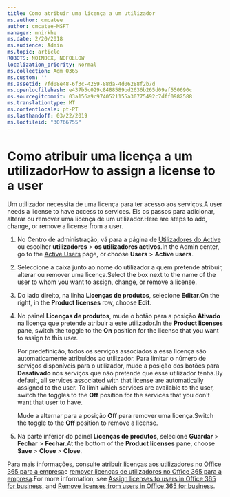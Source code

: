 ```yaml
---
title: Como atribuir uma licença a um utilizador
ms.author: cmcatee
author: cmcatee-MSFT
manager: mnirkhe
ms.date: 2/20/2018
ms.audience: Admin
ms.topic: article
ROBOTS: NOINDEX, NOFOLLOW
localization_priority: Normal
ms.collection: Adm_O365
ms.custom: ''
ms.assetid: 7fd08e48-6f3c-4259-88da-4d06288f2b7d
ms.openlocfilehash: e437b5c029c8488589bd2636b265d09af550690c
ms.sourcegitcommit: 03a156a9c9740521155a30775492c7dff0982588
ms.translationtype: MT
ms.contentlocale: pt-PT
ms.lasthandoff: 03/22/2019
ms.locfileid: "30766755"
---
```

# <a name="how-to-assign-a-license-to-a-user"></a><span data-ttu-id="93e76-102">Como atribuir uma licença a um utilizador</span><span class="sxs-lookup"><span data-stu-id="93e76-102">How to assign a license to a user</span></span>

<span data-ttu-id="93e76-103">Um utilizador necessita de uma licença para ter acesso aos serviços.</span><span class="sxs-lookup"><span data-stu-id="93e76-103">A user needs a license to have access to services.</span></span> <span data-ttu-id="93e76-104">Eis os passos para adicionar, alterar ou remover uma licença de um utilizador.</span><span class="sxs-lookup"><span data-stu-id="93e76-104">Here are steps to add, change, or remove a license from a user.</span></span>
  
1. <span data-ttu-id="93e76-105">No Centro de administração, vá para a página de [Utilizadores do Active](https://go.microsoft.com/fwlink/p/?linkid=834822) ou escolher **utilizadores** \> **os utilizadores activos**.</span><span class="sxs-lookup"><span data-stu-id="93e76-105">In the Admin center, go to the [Active Users](https://go.microsoft.com/fwlink/p/?linkid=834822) page, or choose **Users** \> **Active users**.</span></span>
    
2. <span data-ttu-id="93e76-106">Seleccione a caixa junto ao nome do utilizador a quem pretende atribuir, alterar ou remover uma licença.</span><span class="sxs-lookup"><span data-stu-id="93e76-106">Select the box next to the name of the user to whom you want to assign, change, or remove a license.</span></span>
    
3. <span data-ttu-id="93e76-107">Do lado direito, na linha **Licenças de produtos**, selecione **Editar**.</span><span class="sxs-lookup"><span data-stu-id="93e76-107">On the right, in the **Product licenses** row, choose **Edit**.</span></span>
    
4. <span data-ttu-id="93e76-108">No painel **Licenças de produtos**, mude o botão para a posição **Ativado** na licença que pretende atribuir a este utilizador.</span><span class="sxs-lookup"><span data-stu-id="93e76-108">In the **Product licenses** pane, switch the toggle to the **On** position for the license that you want to assign to this user.</span></span> 
    
    <span data-ttu-id="93e76-p102">Por predefinição, todos os serviços associados a essa licença são automaticamente atribuídos ao utilizador. Para limitar o número de serviços disponíveis para o utilizador, mude a posição dos botões para **Desativado** nos serviços que não pretende que esse utilizador tenha.</span><span class="sxs-lookup"><span data-stu-id="93e76-p102">By default, all services associated with that license are automatically assigned to the user. To limit which services are available to the user, switch the toggles to the **Off** position for the services that you don't want that user to have.</span></span> 
    
    <span data-ttu-id="93e76-111">Mude a alternar para a posição **Off** para remover uma licença.</span><span class="sxs-lookup"><span data-stu-id="93e76-111">Switch the toggle to the **Off** position to remove a license.</span></span> 
    
5. <span data-ttu-id="93e76-112">Na parte inferior do painel **Licenças de produtos**, selecione **Guardar** \> **Fechar** \> **Fechar**.</span><span class="sxs-lookup"><span data-stu-id="93e76-112">At the bottom of the **Product licenses** pane, choose **Save** \> **Close** \> **Close**.</span></span>
    
<span data-ttu-id="93e76-113">Para mais informações, consulte [atribuir licenças aos utilizadores no Office 365 para a empresa](https://support.office.com/article/997596b5-4173-4627-b915-36abac6786dc)e [remover licenças de utilizadores no Office 365 para a empresa](https://support.office.com/article/9b497c85-d0a4-4735-80fa-d3565bc05bd1).</span><span class="sxs-lookup"><span data-stu-id="93e76-113">For more information, see [Assign licenses to users in Office 365 for business](https://support.office.com/article/997596b5-4173-4627-b915-36abac6786dc), and [Remove licenses from users in Office 365 for business](https://support.office.com/article/9b497c85-d0a4-4735-80fa-d3565bc05bd1).</span></span>
  


